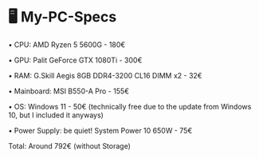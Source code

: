 # 🖥️ My-PC-Specs

• CPU: AMD Ryzen 5 5600G - 180€

• GPU: Palit GeForce GTX 1080Ti - 300€

• RAM: G.Skill Aegis 8GB DDR4-3200 CL16 DIMM x2 - 32€

• Mainboard: MSI B550-A Pro - 155€

• OS: Windows 11 - 50€ (technically free due to the update from Windows 10, but I included it anyways)

• Power Supply: be quiet! System Power 10 650W - 75€

Total: Around 792€ (without Storage)
